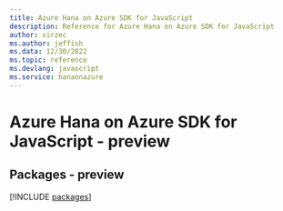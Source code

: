 ```yaml
---
title: Azure Hana on Azure SDK for JavaScript
description: Reference for Azure Hana on Azure SDK for JavaScript
author: xirzec
ms.author: jeffish
ms.data: 12/30/2022
ms.topic: reference
ms.devlang: javascript
ms.service: hanaonazure
---
```

# Azure Hana on Azure SDK for JavaScript - preview
## Packages - preview
[!INCLUDE [packages](hana-on-azure-index.md)]